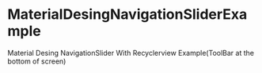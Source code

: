 # MaterialDesingNavigationSliderExample
Material Desing NavigationSlider With Recyclerview Example(ToolBar at the bottom of screen)
